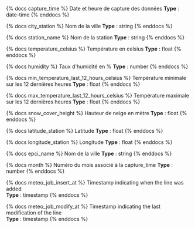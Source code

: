 {% docs capture_time %}
Date et heure de capture des données
**Type** : date-time
{% enddocs %}

{% docs city_station %}
Nom de la ville
**Type** : string
{% enddocs %}

{% docs station_name %}
Nom de la station
**Type** : string
{% enddocs %}

{% docs temperature_celsius %}
Température en celsius
**Type** : float
{% enddocs %}

{% docs humidity %}
Taux d'humidité en %
**Type** : number
{% enddocs %}

{% docs min_temperature_last_12_hours_celsius %}
Température minimale sur les 12 dernières heures
**Type** : float
{% enddocs %}

{% docs max_temperature_last_12_hours_celsius %}
Température maximale sur les 12 dernières heures
**Type** : float
{% enddocs %}

{% docs snow_cover_height %}
Hauteur de neige en mètre
**Type** : float
{% enddocs %}

{% docs latitude_station %}
Latitude
**Type** : float
{% enddocs %}

{% docs longitude_station %}
Longitude
**Type** : float
{% enddocs %}

{% docs epci_name %}
Nom de la ville
**Type** : string
{% enddocs %}

{% docs month %}
Numéro du mois associé à la capture_time
**Type** : number
{% enddocs %}

{% docs meteo_job_insert_at %}
Timestamp indicating when the line was added  
**Type** : timestamp
{% enddocs %}

{% docs meteo_job_modify_at %}
Timestamp indicating the last modification of the line  
**Type** : timestamp
{% enddocs %}
